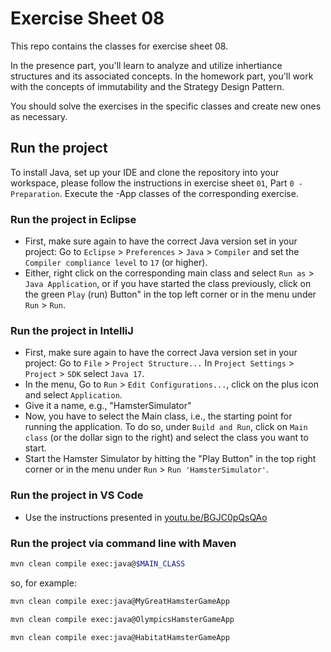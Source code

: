# Exercise Sheet 08

This repo contains the classes for exercise sheet 08.

In the presence part, you'll learn to analyze and utilize inhertiance structures and its associated concepts.
In the homework part, you'll work with the concepts of immutability and the Strategy Design Pattern.

You should solve the exercises in the specific classes and create new ones as necessary.

## Run the project

To install Java, set up your IDE and clone the repository into your workspace, please follow the instructions in exercise sheet `01`, Part `0 - Preparation`.
Execute the -App classes of the corresponding exercise.

### Run the project in Eclipse
- First, make sure again to have the correct Java version set in your project: Go to `Eclipse` > `Preferences` > `Java` > `Compiler` and set the `Compiler compliance level` to `17` (or higher).
- Either, right click on the corresponding main class and select `Run as` > `Java Application`, or if you have started the class previously, click on the green `Play` (run) Button" in the top left corner or in the menu under `Run` > `Run`.

### Run the project in IntelliJ
- First, make sure again to have the correct Java version set in your project: Go to `File` > `Project Structure...` In `Project Settings` > `Project` > `SDK` select `Java 17`.
- In the menu, Go to `Run` > `Edit Configurations...`, click on the plus icon and select `Application`.
- Give it a name, e.g., "HamsterSimulator"
- Now, you have to select the Main class, i.e., the starting point for running the application. To do so, under `Build and Run`, click on `Main class` (or the dollar sign to the right) and select the class you want to start.
- Start the Hamster Simulator by hitting the "Play Button" in the top right corner or in the menu under `Run` > `Run 'HamsterSimulator'`.

### Run the project in VS Code
- Use the instructions presented in [youtu.be/BGJC0pQsQAo](https://youtu.be/BGJC0pQsQAo)

### Run the project via command line with Maven

  ```sh
  mvn clean compile exec:java@$MAIN_CLASS
  ```
  so, for example:
  ```sh
  mvn clean compile exec:java@MyGreatHamsterGameApp
  ```
  ```sh
  mvn clean compile exec:java@OlympicsHamsterGameApp
  ```
  ```sh
  mvn clean compile exec:java@HabitatHamsterGameApp
  ```
 
